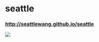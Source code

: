 # seattle
### http://seattlewang.github.io/seattle
![](https://github.com/SeattleWang/seattle/edit/master/shexian.JPG) 
